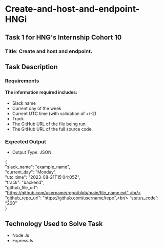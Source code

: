 # Create-and-host-and-endpoint-HNGi
## Task 1 for HNG's Internship Cohort 10 
### Title: Create and host and endpoint.

## Task Description 

### Requirements

#### The information required includes: 

- Slack name
- Current day of the week
- Current UTC time (with validation of +/-2)
- Track
- The GitHub URL of the file being run
- The GitHub URL of the full source code.
 
### Expected Output 
- Output Type: JSON

{<br/>
  "slack_name": "example_name", <br/>
  "current_day": "Monday",<br/>
  "utc_time": "2023-08-21T15:04:05Z",<br/>
  "track": "backend",<br/>
  "github_file_url": "https://github.com/username/repo/blob/main/file_name.ext",<br/>
  "github_repo_url": "https://github.com/username/repo",<br/>
  “status_code”: “200”<br/>
}

## Technology Used to Solve Task 
- Node Js
- ExpressJs
